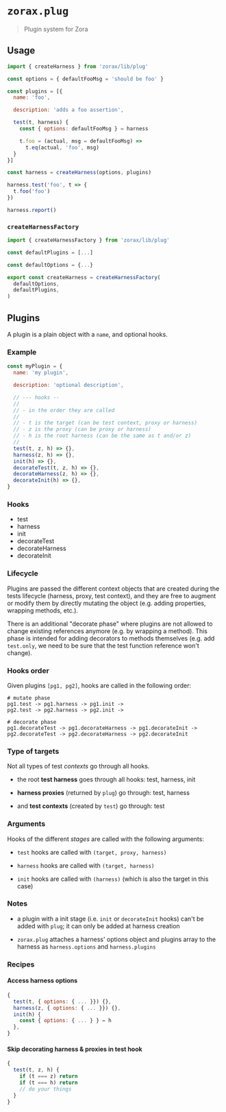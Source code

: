 # `zorax.plug`

> Plugin system for Zora

## Usage

```js
import { createHarness } from 'zorax/lib/plug'

const options = { defaultFooMsg = 'should be foo' }

const plugins = [{
  name: 'foo',

  description: 'adds a foo assertion',

  test(t, harness) {
    const { options: defaultFooMsg } = harness

    t.foo = (actual, msg = defaultFooMsg) =>
      t.eq(actual, 'foo', msg)
  }
}]

const harness = createHarness(options, plugins)

harness.test('foo', t => {
  t.foo('foo')
})

harness.report()
```

### `createHarnessFactory`

~~~js
import { createHarnessFactory } from 'zorax/lib/plug'

const defaultPlugins = [...]

const defaultOptions = {...}

export const createHarness = createHarnessFactory(
  defaultOptions,
  defaultPlugins,
)
~~~

## Plugins

A plugin is a plain object with a `name`, and optional hooks.

### Example

~~~js
const myPlugin = {
  name: 'my plugin',

  description: 'optional description',

  // --- hooks --
  //
  // - in the order they are called
  //
  // - t is the target (can be test context, proxy or harness)
  // - z is the proxy (can be proxy or harness)
  // - h is the root harness (can be the same as t and/or z)
  //
  test(t, z, h) => {},
  harness(z, h) => {},
  init(h) => {},
  decorateTest(t, z, h) => {},
  decorateHarness(z, h) => {},
  decorateInit(h) => {},
}
~~~

### Hooks

- test
- harness
- init
- decorateTest
- decorateHarness
- decorateInit

### Lifecycle

Plugins are passed the different context objects that are created during the tests lifecycle (harness, proxy, test context), and they are free to augment or modify them by directly mutating the object (e.g. adding properties, wrapping methods, etc.).

There is an additional "decorate phase" where plugins are not allowed to change existing references anymore (e.g. by wrapping a method). This phase is intended for adding decorators to methods themselves (e.g. add `test.only`, we need to be sure that the test function reference won't change).

### Hooks order

Given plugins `[pg1, pg2]`, hooks are called in the following order:

~~~
# mutate phase
pg1.test -> pg1.harness -> pg1.init ->
pg2.test -> pg2.harness -> pg2.init ->

# decorate phase
pg1.decorateTest -> pg1.decorateHarness -> pg1.decorateInit ->
pg2.decorateTest -> pg2.decorateHarness -> pg2.decorateInit
~~~

### Type of targets

Not all types of test _contexts_ go through all hooks.

- the root **test harness** goes through all hooks: test, harness, init

- **harness proxies** (returned by `plug`) go through: test, harness

- and **test contexts** (created by `test`) go through: test

### Arguments

Hooks of the different _stages_ are called with the following arguments:

- `test` hooks are called with `(target, proxy, harness)`

- `harness` hooks are called with `(target, harness)`

- `init` hooks are called with `(harness)` (which is also the target in this case)

### Notes

- a plugin with a init stage (i.e. `init` or `decorateInit` hooks) can't be added with `plug`; it can only be added at harness creation

- `zorax.plug` attaches a harness' options object and plugins array to the harness as `harness.options` and `harness.plugins`

### Recipes

#### Access harness options

~~~js
{
  test(t, { options: { ... }}) {},
  harness(z, { options: { ... }}) {},
  init(h) {
    const { options: { ... } } = h
  },
}
~~~

#### Skip decorating harness & proxies in test hook

~~~js
{
  test(t, z, h) {
    if (t === z) return
    if (t === h) return
    // do your things
  }
}
~~~

